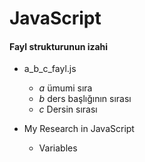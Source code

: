 # JavaScript

#### Fayl strukturunun izahi
- a_b_c_fayl.js
    - _a_ ümumi sıra
    - _b_ ders başlığının sırası
    - _c_ Dersin sırası

- My Research in JavaScript 
    - Variables
    

